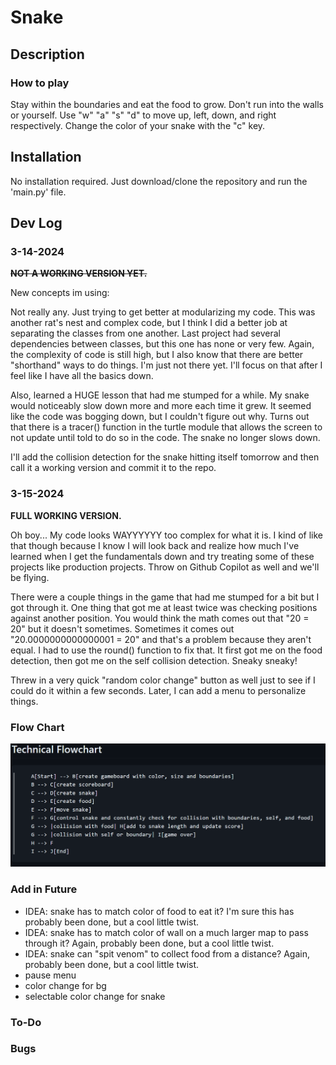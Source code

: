 # Snake

## Description

### **How to play**

Stay within the boundaries and eat the food to grow. Don't run into the walls or yourself. Use "w" "a" "s" "d" to move up, left, down, and right respectively. Change the color of your snake with the "c" key.

## Installation

No installation required. Just download/clone the repository and run the 'main.py' file.

## Dev Log

### 3-14-2024

~~**NOT A WORKING VERSION YET.**~~

New concepts im using:

Not really any. Just trying to get better at modularizing my code. This was another rat's nest and complex code, but I think I did a better job at separating the classes from one another. Last project had several dependencies between classes, but this one has none or very few. Again, the complexity of code is still high, but I also know that there are better "shorthand" ways to do things. I'm just not there yet. I'll focus on that after I feel like I have all the basics down.

Also, learned a HUGE lesson that had me stumped for a while. My snake would noticeably slow down more and more each time it grew. It seemed like the code was bogging down, but I couldn't figure out why. Turns out that there is a tracer() function in the turtle module that allows the screen to not update until told to do so in the code. The snake no longer slows down.

I'll add the collision detection for the snake hitting itself tomorrow and then call it a working version and commit it to the repo.

### 3-15-2024

**FULL WORKING VERSION.**

Oh boy... My code looks WAYYYYYY too complex for what it is. I kind of like that though because I know I will look back and realize how much I've learned when I get the fundamentals down and try treating some of these projects like production projects. Throw on Github Copilot as well and we'll be flying.

There were a couple things in the game that had me stumped for a bit but I got through it. One thing that got me at least twice was checking positions against another position. You would think the math comes out that "20 = 20" but it doesn't sometimes. Sometimes it comes out "20.0000000000000001 = 20" and that's a problem because they aren't equal. I had to use the round() function to fix that. It first got me on the food detection, then got me on the self collision detection. Sneaky sneaky!

Threw in a very quick "random color change" button as well just to see if I could do it within a few seconds. Later, I can add a menu to personalize things.

### **Flow Chart**

![Flow Chart for Snake Game](flowchart.png)

### **Add in Future**

* IDEA: snake has to match color of food to eat it? I'm sure this has probably been done, but a cool little twist.
* IDEA: snake has to match color of wall on a much larger map to pass through it? Again, probably been done, but a cool little twist.
* IDEA: snake can "spit venom" to collect food from a distance? Again, probably been done, but a cool little twist.
* pause menu
* color change for bg
* selectable color change for snake

### **To-Do**

### **Bugs**
